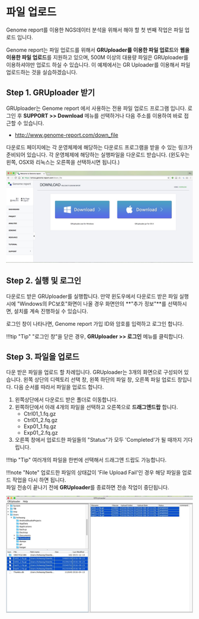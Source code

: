 # 파일 업로드

Genome report를 이용한 NGS데이터 분석을 위해서 해야 할 첫 번째 작업은 파일 업로드 입니다.

Genome report는 파일 업로드를 위해서
**GRUploader를 이용한 파일 업로드**와 **웹을 이용한 파일 업로드**를 지원하고 있으며, 500M 이상의 대용량 파일은 GRUploader를 이용하셔야만
업로드 하실 수 있습니다. 이 예제에서는 GR Uploader를 이용해서 파일 업로드하는 것을 실습하겠습니다.


## Step 1. GRUploader 받기

GRUploader는 Genome report 에서 사용하는 전용 파일 업로드 프로그램 입니다. 로그인 후  **SUPPORT >> Download** 메뉴를 선택하거나 다음 주소를 이용하여 바로 접근할 수 있습니다.

* <a href="http://www.genome-report.com/down_file" target="_blank">http://www.genome-report.com/down_file</a>

다운로드 페이지에는 각 운영체제에 해당하는 다운로드 프로그램을 받을 수 있는 링크가 준비되어 있습니다.
각 운영체제에 해당하는 실행파일을 다운로드 받습니다. (윈도우는 왼쪽, OSX와 리눅스는 오른쪽을 선택하시면 됩니다.)

![화면](https://github.com/genomereport/gimanual/raw/master/docs/images/screen_3.jpg)



## Step 2. 실행 및 로그인

다운로드 받은 GRUploader를 실행합니다. 만약 윈도우에서 다운로드 받은 파일 실행 시에 "Windows의 PC보호"화면이 나올 경우 화면안의 **"추가 정보"**를 선택하시면, 설치를 계속 진행하실 수 있습니다.

로그인 창이 나타나면, Genome report 가입 ID와 암호를 입력하고 로그인 합니다.

!!!tip "Tip"
    "로그인 창"을 닫은 경우, **GRUploader >> 로그인** 메뉴를 클릭합니다.

## Step 3. 파일을 업로드

다운 받은 파일을 업로드 할 차례입니다. GRUploader는 3개의 화면으로 구성되어 있습니다. 왼쪽 상단의 디렉토리 선택 창, 왼쪽 하단의 파일 창, 오른쪽 파일 업로드 창입니다.
다음 순서를 따라서 파일을 업로드 합니다.

1. 왼쪽상단에서 다운로드 받은 폴더로 이동합니다.
1. 왼쪽하단에서 아래 4개의 파일을 선택하고 오른쪽으로 **드래그앤드랍** 합니다.
    - Ctrl01_1.fq.gz
    - Ctrl01_2.fq.gz
    - Exp01_1.fq.gz
    - Exp01_2.fq.gz
1. 오른쪽 창에서 업로드한 파일들의 "Status"가 모두 'Completed'가 될 때까지 기다립니다.

!!!tip "Tip"
    여러개의 파일을 한번에 선택해서 드래그앤 드랍도 가능합니다.

!!!note "Note"
    업로드한 파일의 상태값이 'File Upload Fail'인 경우 해당 파일을 업로드 작업을 다시 하면 됩니다.<br>
    파일 전송이 끝나기 전에 **GRUploader**를 종료하면 전송 작업이 중단됩니다.


![업로드가 완료된 후 표시](https://github.com/genomereport/gimanual/raw/master/docs/images/gruploader_screen_1.jpg)



